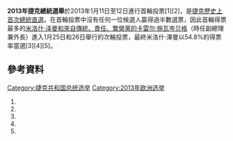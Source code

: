 **2013年捷克總統選舉**於2013年1月11日至12日進行首輪投票\[1\]\[2\]，是[捷克歷史上首次總統直選](../Page/捷克.md "wikilink")。在首輪投票中沒有任何一位候選人贏得過半數選票，因此首輪得票最多的[米洛什·泽曼和來自](../Page/米洛什·泽曼.md "wikilink")[傳統、責任、繁榮黨的](../Page/傳統、責任、繁榮黨.md "wikilink")[卡雷尔·施瓦岑贝格](../Page/卡雷尔·施瓦岑贝格.md "wikilink")（時任副總理兼外長）進入1月25日和26日舉行的次輪投票，最終米洛什·澤曼以54.8%的得票率當選\[3\]\[4\]\[5\]。

## 參考資料

[Category:捷克共和国总统选举](https://zh.wikipedia.org/wiki/Category:捷克共和国总统选举 "wikilink")
[Category:2013年欧洲选举](https://zh.wikipedia.org/wiki/Category:2013年欧洲选举 "wikilink")

1.
2.
3.
4.
5.
